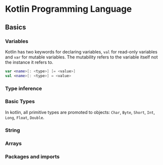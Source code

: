 # Kotlin Programming Language

## Basics

### Variables

Kotlin has two keywords for declaring variables, `val` for read-only variables
and `var` for mutable variables. The mutability refers to the variable itself
not the instance it refers to.

```kotlin
var <name>[: <type>] [= <value>]
val <name>[: <type>] = <value>
```

### Type inference

### Basic Types

In kotlin, all primitive types are promoted to objects: `Char`, `Byte`,
`Short`, `Int`, `Long`, `Float`, `Double`.

<!-- TODO Char -->

### String
<!-- TODO String and string templates -->

### Arrays

### Packages and imports
